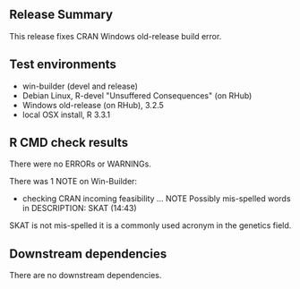 ## Release Summary

This release fixes CRAN Windows old-release build error.
## Test environments
* win-builder (devel and release)
* Debian Linux, R-devel "Unsuffered Consequences" (on RHub)
* Windows old-release (on RHub), 3.2.5
* local OSX install, R 3.3.1

## R CMD check results
There were no ERRORs or WARNINGs. 

There was 1 NOTE on Win-Builder:

* checking CRAN incoming feasibility ... NOTE
  Possibly mis-spelled words in DESCRIPTION:
  SKAT (14:43)

SKAT is not mis-spelled it is a commonly used acronym in the genetics field.

## Downstream dependencies
There are no downstream dependencies.